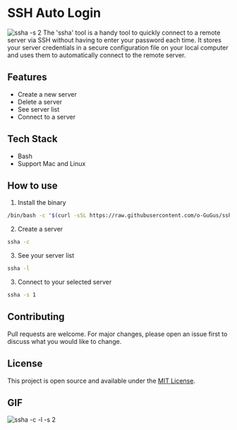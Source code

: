 
# SSH Auto Login
![ssha -s 2](https://github.com/o-GuGus/sshAutoLogin/blob/master/images/ssha%20-s%202.jpg)
The 'ssha' tool is a handy tool to quickly connect to a remote server via SSH without having to enter your password each time. It stores your server credentials in a secure configuration file on your local computer and uses them to automatically connect to the remote server.

## Features
- Create a new server
- Delete a server
- See server list
- Connect to a server

## Tech Stack
- Bash
- Support Mac and Linux

## How to use
1. Install the binary
``` bash
/bin/bash -c "$(curl -sSL https://raw.githubusercontent.com/o-GuGus/sshAutoLogin/master/install.sh)"
```

2. Create a server
``` bash
ssha -c
```

3.  See your server list
``` bash
ssha -l
```

3. Connect to your selected server
``` bash
ssha -s 1
```

## Contributing
Pull requests are welcome. For major changes, please open an issue first to discuss what you would like to change.

## License
This project is open source and available under the [MIT License](LICENSE).

## GIF
![ssha -c -l -s 2](https://github.com/o-GuGus/sshAutoLogin/blob/master/images/ssha%20-c%20-l%20-s%202.gif)
